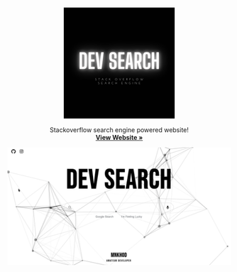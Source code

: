 <br />
<p align="center">
  <a href="https://dev-search-1d4c5.web.app/" >
    <img src="/logo.png" alt="Logo" width="250">
  </a>
  
  <p align="center">
    Stackoverflow search engine powered website!
    <br />
    <a href="https://dev-search-1d4c5.web.app/"><strong>View Website »</strong></a>
    <br />
  </p>
</p>

![Alt Text](preview.gif)
